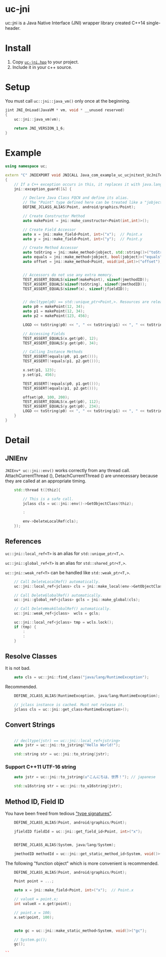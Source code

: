 # uc-jni
uc::jni is a Java Native Interface (JNI) wrapper library created C++14 single-header.



# Install

1. Copy [`uc-jni.hpp`](https://github.com/uctakeoff/uc-jni/blob/master/uc-jni.hpp) to your project.
2. Include it in your c++ source.


# Setup

You must call `uc::jni::java_vm()` only once at the beginning.

```cpp
jint JNI_OnLoad(JavaVM * vm, void * __unused reserved)
{
    uc::jni::java_vm(vm);
    
    return JNI_VERSION_1_6;
}
```

# Example

```cpp
using namespace uc;

extern "C" JNIEXPORT void JNICALL Java_com_example_uc_ucjnitest_UcJniTest_Sample)(JNIEnv *env, jobject thiz)
{
    // If a C++ exception occurs in this, it replaces it with java.lang.RuntimeException.
    jni::exception_guard([&] {

        // Declare Java Class FQCN and define its alias.
        // The "Point" type defined here can be treated like a "jobject".
        DEFINE_JCLASS_ALIAS(Point, android/graphics/Point);

        // Create Constructor Method
        auto makePoint = jni::make_constructor<Point(int,int)>();

        // Create Field Accessor
        auto x = jni::make_field<Point, int>("x");  // Point.x
        auto y = jni::make_field<Point, int>("y");  // Point.y

        // Create Method Accessor
        auto toString = jni::make_method<jobject, std::string()>("toString");  // Object.toString()
        auto equals = jni::make_method<jobject, bool(jobject)>("equals");     // Object.equals()
        auto offset = jni::make_method<Point, void(int,int)>("offset");       // Point.offset()


        // Accessors do not use any extra memory.
        TEST_ASSERT_EQUALS(sizeof(makePoint), sizeof(jmethodID));
        TEST_ASSERT_EQUALS(sizeof(toString), sizeof(jmethodID));
        TEST_ASSERT_EQUALS(sizeof(x), sizeof(jfieldID));


        // decltype(p0) == std::unique_ptr<Point,>. Resources are released automatically.
        auto p0 = makePoint(12, 34);
        auto p1 = makePoint(12, 34);
        auto p2 = makePoint(123, 456);

        LOGD << toString(p0) << ", " << toString(p1) << ", " << toString(p2);

        // Accessing Fields
        TEST_ASSERT_EQUALS(x.get(p0), 12);
        TEST_ASSERT_EQUALS(y.get(p0), 34);

        // Calling Instance Methods
        TEST_ASSERT(equals(p0, p1.get()));
        TEST_ASSERT(!equals(p1, p2.get()));

        x.set(p1, 123);
        y.set(p1, 456);

        TEST_ASSERT(!equals(p0, p1.get()));
        TEST_ASSERT(equals(p1, p2.get()));

        offset(p0, 100, 200);
        TEST_ASSERT_EQUALS(x.get(p0), 112);
        TEST_ASSERT_EQUALS(y.get(p0), 234);
        LOGD << toString(p0) << ", " << toString(p1) << ", " << toString(p2);
    }
}
```

# Detail

## JNIEnv

`JNIEnv* uc::jni::env()` works correctly from any thread call.
AttachCurrentThread (), DetachCurrentThread () are unnecessary because they are called at an appropriate timing.

```cpp
    std::thread t([thiz]{

        // This is a safe call.
        jclass cls = uc::jni::env()->GetObjectClass(thiz);

        :

        env->DeleteLocalRef(cls);
    });
```


## References

`uc::jni::local_ref<T>` is an alias for `std::unique_ptr<T,>`.

`uc::jni::global_ref<T>` is an alias for `std::shared_ptr<T,>`.

`uc::jni::weak_ref<T>` can be handled like `std::weak_ptr<T,>`.

```cpp
    // Call DeleteLocalRef() automatically.
    uc::jni::local_ref<jclass> cls = jni::make_local(env->GetObjectClass(thiz));

    // Call DeleteGlobalRef() automatically.
    uc::jni::global_ref<jclass> gcls = jni::make_global(cls);

    // Call DeleteWeakGlobalRef() automatically.
    uc::jni::weak_ref<jclass>  wcls = gcls;

    uc::jni::local_ref<jclass> tmp = wcls.lock();
    if (tmp) {
        :
        :
    }

```

## Resolve Classes


It is not bad.

```cpp
    auto cls = uc::jni::find_class("java/lang/RuntimeException");
```

Recommended.
```cpp
    DEFINE_JCLASS_ALIAS(RuntimeException, java/lang/RuntimeException);

    // jclass instance is cached. Must not release it.
    jclass cls = uc::jni::get_class<RuntimeException>();
```


## Convert Strings

```cpp

    // decltype(jstr) == uc::jni::local_ref<jstring>
    auto jstr = uc::jni::to_jstring("Hello World!");

    std::string str = uc::jni::to_string(jstr);
```

### Support C++11 UTF-16 string

```cpp
    auto jstr = uc::jni::to_jstring(u"こんにちは、世界！"); // japanese

    std::u16string str = uc::jni::to_u16string(jstr);
```


## Method ID, Field ID

You have been freed from tedious ["type signatures"](https://docs.oracle.com/javase/8/docs/technotes/guides/jni/spec/types.html#type_signatures).

```cpp
    DEFINE_JCLASS_ALIAS(Point, android/graphics/Point);

    jfieldID fieldId = uc::jni::get_field_id<Point, int>("x");


    DEFINE_JCLASS_ALIAS(System, java/lang/System);

    jmethodID methodId = uc::jni::get_static_method_id<System, void()>("gc");
```

The following "function object" which is more convenient is recommended.

```cpp
    DEFINE_JCLASS_ALIAS(Point, android/graphics/Point);

    Point point = ...;

    auto x = jni::make_field<Point, int>("x");  // Point.x

    // valueX = point.x;
    int valueX = x.get(point);

    // point.x = 100;
    x.set(point, 100);


    auto gc = uc::jni::make_static_method<System, void()>("gc");

    // System.gc();
    gc();

``
